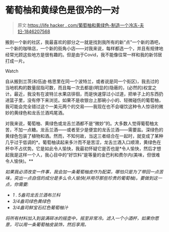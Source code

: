 # 葡萄柚和黄绿色是很冷的一对

> 原文:[https://life hacker . com/葡萄柚和黄绿色-制造一个冷冻-夫妇-1846207568](https://lifehacker.com/grapefruit-and-chartreuse-make-a-chill-couple-1846207568)

搬到一个新的社区，我最喜欢的部分之一就是找到我所有的新“点”一个新的酒吧，一个新的咖啡店，一个新的街角小店——对我来说，每样都选一个，并且有规律地经常光顾这些地方是很有趣的。但是由于Covid，我不能像往常一样和我的新邻居打成一片。

Watch

自从搬到兰茨(和伍迪·格思里在同一个波特兰，或者说是同一个街区)，我去过的当地机构的数量屈指可数，而且每一次去都是(明显的)隐蔽的，(必然的)权宜之计。最近，我没有在波特兰水果店徘徊，而是快速穿过小过道，把单子上的东西扔进篮子里，没有停下来浏览。如果不是收银台上那碗小小的、轻微碰伤的葡萄柚，我可能会完全错过这个一美元两个的交易——我现在也不会啜饮这种令人惊讶的微妙的黄绿色和龙舌兰酒鸡尾酒。

对我来说，葡萄柚、黄绿色或龙舌兰酒都不是“微妙”的。大多数人觉得葡萄柚太苦，不加一点糖。龙舌兰酒——或者至少是便宜的龙舌兰酒——需要盐。深绿色的黄绿色包装了植物和酒。然而，不知何故，当这三者结合在一起时，就变成了某种几乎过于低调的*。葡萄柚读起来多汁而不是苦涩，龙舌兰酒入口顺滑，黄绿色在杯中不占优势。它是如此令人愉快，我最初怀疑它是否也是*令人愉快，然后才想起我是这样一个人，我心目中的“好饮料”是等量的金巴利和费尔内(美味，但很难令人愉快)。**

*如果我必须改变一件事，我会加一条葡萄柚皮作为配菜，哪怕只是为了带回一点苦味，突出一点自信的成分是多么令人愉快(并用尽那些珍贵的葡萄柚)。要做到这一点，你需要:*

*   *1 . 5盎司龙舌兰酒布兰科*
*   *3/4盎司绿色黄绿色*
*   *3/4盎司鲜宝石红色葡萄柚汁*

*将所有材料加入到装满碎冰的摇壶中，摇至非常冷。滤入一个小酒杯，如果你愿意，可以用一条葡萄柚皮装饰，然后享用。*